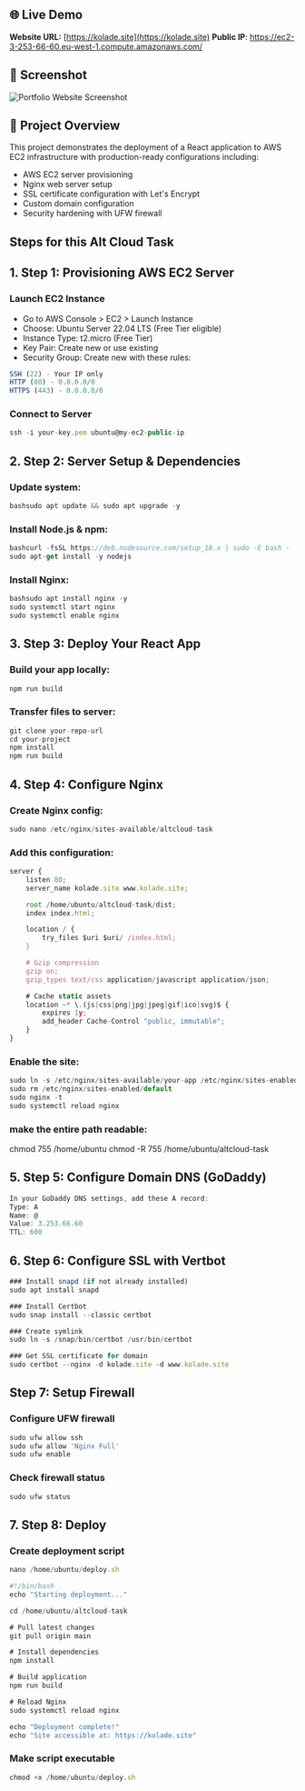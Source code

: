 ## 🌐 Live Demo

**Website URL:** [https://kolade.site](https://kolade.site)
**Public IP**: https://ec2-3-253-66-60.eu-west-1.compute.amazonaws.com/

## 📸 Screenshot

![Portfolio Website Screenshot](../src/assets/Screenshot.png)

## 🚀 Project Overview

This project demonstrates the deployment of a React application to AWS EC2 infrastructure with production-ready configurations including:
- AWS EC2 server provisioning
- Nginx web server setup
- SSL certificate configuration with Let's Encrypt
- Custom domain configuration
- Security hardening with UFW firewall


## Steps for this Alt Cloud Task

## 1. Step 1: Provisioning AWS EC2 Server
### Launch EC2 Instance

-  Go to AWS Console > EC2 > Launch Instance
- Choose: Ubuntu Server 22.04 LTS (Free Tier eligible)
- Instance Type: t2.micro (Free Tier)
- Key Pair: Create new or use existing
- Security Group: Create new with these rules:

```js
SSH (22) - Your IP only
HTTP (80) - 0.0.0.0/0
HTTPS (443) - 0.0.0.0/0
```

### Connect to Server
```js
ssh -i your-key.pem ubuntu@my-ec2-public-ip
```


## 2. Step 2: Server Setup & Dependencies
### Update system:
```js
bashsudo apt update && sudo apt upgrade -y
```

### Install Node.js & npm:
```js
bashcurl -fsSL https://deb.nodesource.com/setup_18.x | sudo -E bash -
sudo apt-get install -y nodejs
```

### Install Nginx:
```js
bashsudo apt install nginx -y
sudo systemctl start nginx
sudo systemctl enable nginx
  ```


## 3. Step 3: Deploy Your React App
### Build your app locally:
```js
npm run build
  ```

### Transfer files to server:
```js
git clone your-repo-url
cd your-project
npm install
npm run build
````

## 4. Step 4: Configure Nginx
### Create Nginx config:

```js
sudo nano /etc/nginx/sites-available/altcloud-task
```

### Add this configuration:

```js
server {
    listen 80;
    server_name kolade.site www.kolade.site;

    root /home/ubuntu/altcloud-task/dist;
    index index.html;

    location / {
        try_files $uri $uri/ /index.html;
    }

    # Gzip compression
    gzip on;
    gzip_types text/css application/javascript application/json;

    # Cache static assets
    location ~* \.(js|css|png|jpg|jpeg|gif|ico|svg)$ {
        expires 1y;
        add_header Cache-Control "public, immutable";
    }
}
```

### Enable the site:

```js
sudo ln -s /etc/nginx/sites-available/your-app /etc/nginx/sites-enabled/
sudo rm /etc/nginx/sites-enabled/default
sudo nginx -t
sudo systemctl reload nginx
```

### make the entire path readable:
chmod 755 /home/ubuntu
chmod -R 755 /home/ubuntu/altcloud-task



## 5. Step 5: Configure Domain DNS (GoDaddy)
```js
In your GoDaddy DNS settings, add these A record:
Type: A
Name: @
Value: 3.253.66.60
TTL: 600
```


## 6. Step 6: Configure SSL with Vertbot

```js
### Install snapd (if not already installed)
sudo apt install snapd

### Install Certbot
sudo snap install --classic certbot

### Create symlink
sudo ln -s /snap/bin/certbot /usr/bin/certbot

### Get SSL certificate for domain
sudo certbot --nginx -d kolade.site -d www.kolade.site
```


## Step 7: Setup Firewall
### Configure UFW firewall

```js
sudo ufw allow ssh
sudo ufw allow 'Nginx Full'
sudo ufw enable
```

### Check firewall status
```js
sudo ufw status
```


## 7. Step 8: Deploy
### Create deployment script
```js
nano /home/ubuntu/deploy.sh
```

```js
#!/bin/bash
echo "Starting deployment..."

cd /home/ubuntu/altcloud-task

# Pull latest changes
git pull origin main

# Install dependencies
npm install

# Build application
npm run build

# Reload Nginx
sudo systemctl reload nginx

echo "Deployment complete!"
echo "Site accessible at: https://kolade.site"
  ```

### Make script executable
```js
chmod +x /home/ubuntu/deploy.sh
```
